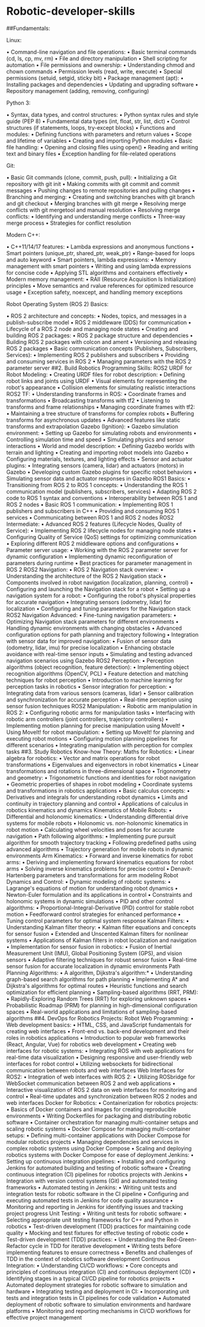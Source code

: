 # Robotic-developer-skills

##Fundamentals:

Linux:

•	Command-line navigation and file operations:
•	Basic terminal commands (cd, ls, cp, mv, rm)
•	File and directory manipulation
•	Shell scripting for automation
•	File permissions and ownership:
•	Understanding chmod and chown commands
•	Permission levels (read, write, execute)
•	Special permissions (setuid, setgid, sticky bit)
•	Package management (apt):
•	Installing packages and dependencies
•	Updating and upgrading software
•	Repository management (adding, removing, configuring)

Python 3:

•	Syntax, data types, and control structures:
•	Python syntax rules and style guide (PEP 8)
•	Fundamental data types (int, float, str, list, dict)
•	Control structures (if statements, loops, try-except blocks)
•	Functions and modules:
•	Defining functions with parameters and return values
•	Scope and lifetime of variables
•	Creating and importing Python modules
•	Basic file handling:
•	Opening and closing files using open()
•	Reading and writing text and binary files
•	Exception handling for file-related operations

Git:

•	Basic Git commands (clone, commit, push, pull):
•	Initializing a Git repository with git init
•	Making commits with git commit and commit messages
•	Pushing changes to remote repositories and pulling changes
•	Branching and merging:
•	Creating and switching branches with git branch and git checkout
•	Merging branches with git merge
•	Resolving merge conflicts with git mergetool and manual resolution
•	Resolving merge conflicts:
•	Identifying and understanding merge conflicts
•	Three-way merge process
•	Strategies for conflict resolution

Modern C++:

•	C++11/14/17 features:
•	Lambda expressions and anonymous functions
•	Smart pointers (unique_ptr, shared_ptr, weak_ptr)
•	Range-based for loops and auto keyword
•	Smart pointers, lambda expressions:
•	Memory management with smart pointers
•	Writing and using lambda expressions for concise code
•	Applying STL algorithms and containers effectively
•	Modern memory management:
•	RAII (Resource Acquisition Is Initialization) principles
•	Move semantics and rvalue references for optimized resource usage
•	Exception safety, noexcept, and handling memory exceptions

Robot Operating System (ROS 2) Basics:

•	ROS 2 architecture and concepts:
•	Nodes, topics, and messages in a publish-subscribe model
•	ROS 2 middleware (DDS) for communication
•	Lifecycle of a ROS 2 node and managing node states
•	Creating and building ROS 2 packages:
•	ROS 2 package structure and dependencies
•	Building ROS 2 packages with colcon and ament
•	Versioning and releasing ROS 2 packages
•	Basic communication concepts (Publishers, Subscribers, Services):
•	Implementing ROS 2 publishers and subscribers
•	Providing and consuming services in ROS 2
•	Managing parameters with the ROS 2 parameter server
##2. Build Robotics Programming Skills:
ROS2 URDF for Robot Modeling:
•	Creating URDF files for robot description:
•	Defining robot links and joints using URDF
•	Visual elements for representing the robot's appearance
•	Collision elements for simulating realistic interactions
ROS2 TF:
•	Understanding transforms in ROS:
•	Coordinate frames and transformations
•	Broadcasting transforms with tf2
•	Listening to transforms and frame relationships
•	Managing coordinate frames with tf2:
•	Maintaining a tree structure of transforms for complex robots
•	Buffering transforms for asynchronous updates
•	Advanced features like static transforms and extrapolation
Gazebo (Ignition):
•	Gazebo simulation environment:
•	Setting up Gazebo for simulating robots and environments
•	Controlling simulation time and speed
•	Simulating physics and sensor interactions
•	World and model description:
•	Defining Gazebo worlds with terrain and lighting
•	Creating and importing robot models into Gazebo
•	Configuring materials, textures, and lighting effects
•	Sensor and actuator plugins:
•	Integrating sensors (camera, lidar) and actuators (motors) in Gazebo
•	Developing custom Gazebo plugins for specific robot behaviors
•	Simulating sensor data and actuator responses in Gazebo
ROS1 Basics:
•	Transitioning from ROS 2 to ROS 1 concepts:
•	Understanding the ROS 1 communication model (publishers, subscribers, services)
•	Adapting ROS 2 code to ROS 1 syntax and conventions
•	Interoperability between ROS 1 and ROS 2 nodes
•	Basic ROS 1 communication:
•	Implementing ROS 1 publishers and subscribers in C++
•	Providing and consuming ROS 1 services
•	Communicating between ROS 1 and ROS 2 nodes
ROS2 Intermediate:
•	Advanced ROS 2 features (Lifecycle Nodes, Quality of Service):
•	Implementing ROS 2 lifecycle nodes for managing node states
•	Configuring Quality of Service (QoS) settings for optimizing communication
•	Exploring different ROS 2 middleware options and configurations
•	Parameter server usage:
•	Working with the ROS 2 parameter server for dynamic configuration
•	Implementing dynamic reconfiguration of parameters during runtime
•	Best practices for parameter management in ROS 2
ROS2 Navigation:
•	ROS 2 Navigation stack overview:
•	Understanding the architecture of the ROS 2 Navigation stack
•	Components involved in robot navigation (localization, planning, control)
•	Configuring and launching the Navigation stack for a robot
•	Setting up a navigation system for a robot:
•	Configuring the robot's physical properties for accurate navigation
•	Integrating sensors (odometry, lidar) for localization
•	Configuring and tuning parameters for the Navigation stack
ROS2 Navigation Advanced:
•	Fine-tuning navigation parameters:
•	Optimizing Navigation stack parameters for different environments
•	Handling dynamic environments with changing obstacles
•	Advanced configuration options for path planning and trajectory following
•	Integration with sensor data for improved navigation:
•	Fusion of sensor data (odometry, lidar, imu) for precise localization
•	Enhancing obstacle avoidance with real-time sensor inputs
•	Simulating and testing advanced navigation scenarios using Gazebo
ROS2 Perception:
•	Perception algorithms (object recognition, feature detection):
•	Implementing object recognition algorithms (OpenCV, PCL)
•	Feature detection and matching techniques for robot perception
•	Introduction to machine learning for perception tasks in robotics
•	Sensor integration for perception:
•	Integrating data from various sensors (cameras, lidar)
•	Sensor calibration and synchronization for accurate perception
•	Real-time perception using sensor fusion techniques
ROS2 Manipulation:
•	Robotic arm manipulation in ROS 2:
•	Configuring robotic arms for manipulation tasks
•	Interfacing with robotic arm controllers (joint controllers, trajectory controllers)
•	Implementing motion planning for precise manipulation using MoveIt!
•	Using MoveIt! for robot manipulation:
•	Setting up MoveIt! for planning and executing robot motions
•	Configuring motion planning pipelines for different scenarios
•	Integrating manipulation with perception for complex tasks
##3. Study Robotics Know-how Theory:
Maths for Robotics:
•	Linear algebra for robotics:
•	Vector and matrix operations for robot transformations
•	Eigenvalues and eigenvectors in robot kinematics
•	Linear transformations and rotations in three-dimensional space
•	Trigonometry and geometry:
•	Trigonometric functions and identities for robot navigation
•	Geometric properties of shapes in robot modeling
•	Coordinate systems and transformations in robotics applications
•	Basic calculus concepts:
•	Derivatives and integrals for understanding robot dynamics
•	Limits and continuity in trajectory planning and control
•	Applications of calculus in robotics kinematics and dynamics
Kinematics of Mobile Robots:
•	Differential and holonomic kinematics:
•	Understanding differential drive systems for mobile robots
•	Holonomic vs. non-holonomic kinematics in robot motion
•	Calculating wheel velocities and poses for accurate navigation
•	Path following algorithms:
•	Implementing pure pursuit algorithm for smooth trajectory tracking
•	Following predefined paths using advanced algorithms
•	Trajectory generation for mobile robots in dynamic environments
Arm Kinematics:
•	Forward and inverse kinematics for robot arms:
•	Deriving and implementing forward kinematics equations for robot arms
•	Solving inverse kinematics problems for precise control
•	Denavit-Hartenberg parameters and transformations for arm modeling
Robot Dynamics and Control:
•	Dynamic modeling of robotic systems:
•	Lagrange's equations of motion for understanding robot dynamics
•	Newton-Euler formulation and its applications in control
•	Constraints and holonomic systems in dynamic simulations
•	PID and other control algorithms:
•	Proportional-Integral-Derivative (PID) control for stable robot motion
•	Feedforward control strategies for enhanced performance
•	Tuning control parameters for optimal system response
Kalman Filters:
•	Understanding Kalman filter theory:
•	Kalman filter equations and concepts for sensor fusion
•	Extended and Unscented Kalman filters for nonlinear systems
•	Applications of Kalman filters in robot localization and navigation
•	Implementation for sensor fusion in robotics:
•	Fusion of Inertial Measurement Unit (IMU), Global Positioning System (GPS), and vision sensors
•	Adaptive filtering techniques for robust sensor fusion
•	Real-time sensor fusion for accurate localization in dynamic environments
Path Planning Algorithms:
•	A algorithm, Dijkstra's algorithm:*
•	Understanding graph-based search algorithms for path planning
•	Implementing A* and Dijkstra's algorithms for optimal routes
•	Heuristic functions and search optimization for efficient planning
•	Sampling-based algorithms (RRT, PRM):
•	Rapidly-Exploring Random Trees (RRT) for exploring unknown spaces
•	Probabilistic Roadmap (PRM) for planning in high-dimensional configuration spaces
•	Real-world applications and limitations of sampling-based algorithms
##4. DevOps for Robotics Projects:
Robot Web Programming:
•	Web development basics:
•	HTML, CSS, and JavaScript fundamentals for creating web interfaces
•	Front-end vs. back-end development and their roles in robotics applications
•	Introduction to popular web frameworks (React, Angular, Vue) for robotics web development
•	Creating web interfaces for robotic systems:
•	Integrating ROS with web applications for real-time data visualization
•	Designing responsive and user-friendly web interfaces for robot control
•	Utilizing websockets for bidirectional communication between robots and web interfaces
Web Interfaces for ROS2:
•	Integration of web interfaces with ROS 2:
•	Utilizing ROSbridge for WebSocket communication between ROS 2 and web applications
•	Interactive visualization of ROS 2 data on web interfaces for monitoring and control
•	Real-time updates and synchronization between ROS 2 nodes and web interfaces
Docker for Robotics:
•	Containerization for robotics projects:
•	Basics of Docker containers and images for creating reproducible environments
•	Writing Dockerfiles for packaging and distributing robotic software
•	Container orchestration for managing multi-container setups and scaling robotic systems
•	Docker Compose for managing multi-container setups:
•	Defining multi-container applications with Docker Compose for modular robotics projects
•	Managing dependencies and services in complex robotic systems using Docker Compose
•	Scaling and deploying robotics systems with Docker Compose for ease of deployment
Jenkins:
•	Setting up continuous integration pipelines:
•	Installing and configuring Jenkins for automated building and testing of robotic software
•	Creating continuous integration (CI) pipelines for robotics projects with Jenkins
•	Integration with version control systems (Git) and automated testing frameworks
•	Automated testing in Jenkins:
•	Writing unit tests and integration tests for robotic software in the CI pipeline
•	Configuring and executing automated tests in Jenkins for code quality assurance
•	Monitoring and reporting in Jenkins for identifying issues and tracking project progress
Unit Testing:
•	Writing unit tests for robotic software:
•	Selecting appropriate unit testing frameworks for C++ and Python in robotics
•	Test-driven development (TDD) practices for maintaining code quality
•	Mocking and test fixtures for effective testing of robotic code
•	Test-driven development (TDD) practices:
•	Understanding the Red-Green-Refactor cycle in TDD for iterative development
•	Writing tests before implementing features to ensure correctness
•	Benefits and challenges of TDD in the context of robotics software development
Continuous Integration:
•	Understanding CI/CD workflows:
•	Core concepts and principles of continuous integration (CI) and continuous deployment (CD)
•	Identifying stages in a typical CI/CD pipeline for robotics projects
•	Automated deployment strategies for robotic software to simulation and hardware
•	Integrating testing and deployment in CI:
•	Incorporating unit tests and integration tests in CI pipelines for code validation
•	Automated deployment of robotic software to simulation environments and hardware platforms
•	Monitoring and reporting mechanisms in CI/CD workflows for effective project management

